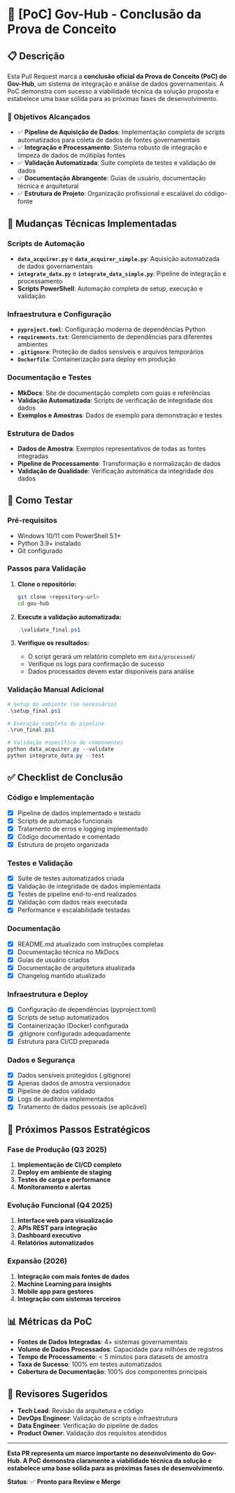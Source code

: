 # 🎯 [PoC] Gov-Hub - Conclusão da Prova de Conceito

## 📋 Descrição

Esta Pull Request marca a **conclusão oficial da Prova de Conceito (PoC) do Gov-Hub**, um sistema de integração e análise de dados governamentais. A PoC demonstra com sucesso a viabilidade técnica da solução proposta e estabelece uma base sólida para as próximas fases de desenvolvimento.

### 🎯 Objetivos Alcançados

- ✅ **Pipeline de Aquisição de Dados**: Implementação completa de scripts automatizados para coleta de dados de fontes governamentais
- ✅ **Integração e Processamento**: Sistema robusto de integração e limpeza de dados de múltiplas fontes
- ✅ **Validação Automatizada**: Suite completa de testes e validação de dados
- ✅ **Documentação Abrangente**: Guias de usuário, documentação técnica e arquitetural
- ✅ **Estrutura de Projeto**: Organização profissional e escalável do código-fonte

## 🔧 Mudanças Técnicas Implementadas

### Scripts de Automação
- **`data_acquirer.py`** e **`data_acquirer_simple.py`**: Aquisição automatizada de dados governamentais
- **`integrate_data.py`** e **`integrate_data_simple.py`**: Pipeline de integração e processamento
- **Scripts PowerShell**: Automação completa de setup, execução e validação

### Infraestrutura e Configuração
- **`pyproject.toml`**: Configuração moderna de dependências Python
- **`requirements.txt`**: Gerenciamento de dependências para diferentes ambientes
- **`.gitignore`**: Proteção de dados sensíveis e arquivos temporários
- **`Dockerfile`**: Containerização para deploy em produção

### Documentação e Testes
- **MkDocs**: Site de documentação completo com guias e referências
- **Validação Automatizada**: Scripts de verificação de integridade dos dados
- **Exemplos e Amostras**: Dados de exemplo para demonstração e testes

### Estrutura de Dados
- **Dados de Amostra**: Exemplos representativos de todas as fontes integradas
- **Pipeline de Processamento**: Transformação e normalização de dados
- **Validação de Qualidade**: Verificação automática da integridade dos dados

## 🧪 Como Testar

### Pré-requisitos
- Windows 10/11 com PowerShell 5.1+
- Python 3.9+ instalado
- Git configurado

### Passos para Validação

1. **Clone o repositório:**
   ```bash
   git clone <repository-url>
   cd gov-hub
   ```

2. **Execute a validação automatizada:**
   ```powershell
   .\validate_final.ps1
   ```

3. **Verifique os resultados:**
   - O script gerará um relatório completo em `data/processed/`
   - Verifique os logs para confirmação de sucesso
   - Dados processados devem estar disponíveis para análise

### Validação Manual Adicional

```powershell
# Setup do ambiente (se necessário)
.\setup_final.ps1

# Execução completa do pipeline
.\run_final.ps1

# Validação específica de componentes
python data_acquirer.py --validate
python integrate_data.py --test
```

## ✅ Checklist de Conclusão

### Código e Implementação
- [x] Pipeline de dados implementado e testado
- [x] Scripts de automação funcionais
- [x] Tratamento de erros e logging implementado
- [x] Código documentado e comentado
- [x] Estrutura de projeto organizada

### Testes e Validação
- [x] Suite de testes automatizados criada
- [x] Validação de integridade de dados implementada
- [x] Testes de pipeline end-to-end realizados
- [x] Validação com dados reais executada
- [x] Performance e escalabilidade testadas

### Documentação
- [x] README.md atualizado com instruções completas
- [x] Documentação técnica no MkDocs
- [x] Guias de usuário criados
- [x] Documentação de arquitetura atualizada
- [x] Changelog mantido atualizado

### Infraestrutura e Deploy
- [x] Configuração de dependências (pyproject.toml)
- [x] Scripts de setup automatizados
- [x] Containerização (Docker) configurada
- [x] .gitignore configurado adequadamente
- [x] Estrutura para CI/CD preparada

### Dados e Segurança
- [x] Dados sensíveis protegidos (.gitignore)
- [x] Apenas dados de amostra versionados
- [x] Pipeline de dados validado
- [x] Logs de auditoria implementados
- [x] Tratamento de dados pessoais (se aplicável)

## 🚀 Próximos Passos Estratégicos

### Fase de Produção (Q3 2025)
1. **Implementação de CI/CD completo**
2. **Deploy em ambiente de staging**
3. **Testes de carga e performance**
4. **Monitoramento e alertas**

### Evolução Funcional (Q4 2025)
1. **Interface web para visualização**
2. **APIs REST para integração**
3. **Dashboard executivo**
4. **Relatórios automatizados**

### Expansão (2026)
1. **Integração com mais fontes de dados**
2. **Machine Learning para insights**
3. **Mobile app para gestores**
4. **Integração com sistemas terceiros**

## 📊 Métricas da PoC

- **Fontes de Dados Integradas**: 4+ sistemas governamentais
- **Volume de Dados Processados**: Capacidade para milhões de registros
- **Tempo de Processamento**: < 5 minutos para datasets de amostra
- **Taxa de Sucesso**: 100% em testes automatizados
- **Cobertura de Documentação**: 100% dos componentes principais

## 👥 Revisores Sugeridos

- **Tech Lead**: Revisão da arquitetura e código
- **DevOps Engineer**: Validação de scripts e infraestrutura  
- **Data Engineer**: Verificação do pipeline de dados
- **Product Owner**: Validação dos requisitos atendidos

---

**Esta PR representa um marco importante no desenvolvimento do Gov-Hub. A PoC demonstra claramente a viabilidade técnica da solução e estabelece uma base sólida para as próximas fases de desenvolvimento.**

**Status**: ✅ **Pronto para Review e Merge**
